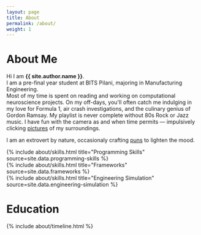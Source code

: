 ```yaml
---
layout: page
title: About
permalink: /about/
weight: 1
---
```


# **About Me**

Hi I am **{{ site.author.name }}**.<br>
I am a pre-final year student at BITS Pilani, majoring in Manufacturing Engineering. <br>
Most of my time is spent on reading and working on computational neuroscience projects. On my off-days, you'll often catch me indulging in my love for Formula 1, air crash investigations, and the culinary genius of Gordon Ramsay. My playlist is never complete without 80s Rock or Jazz music. I have fun with the camera as and when time permits — impulsively clicking [pictures](https://avg-bitsian.github.io/shots/) of my surroundings. <br>

I am an extrovert by nature, occasionaly crafting [puns](https://avg-bitsian.github.io/humour/) to lighten the mood.

<div class="row">
{% include about/skills.html title="Programming Skills" source=site.data.programming-skills %}
</div>
<div class='row'>
{% include about/skills.html title="Frameworks" source=site.data.frameworks %}
</div>
<div class='row'>
{% include about/skills.html title="Engineering Simulation" source=site.data.engineering-simulation %}
</div>


# **Education**
<div class="row">
{% include about/timeline.html %}
</div>